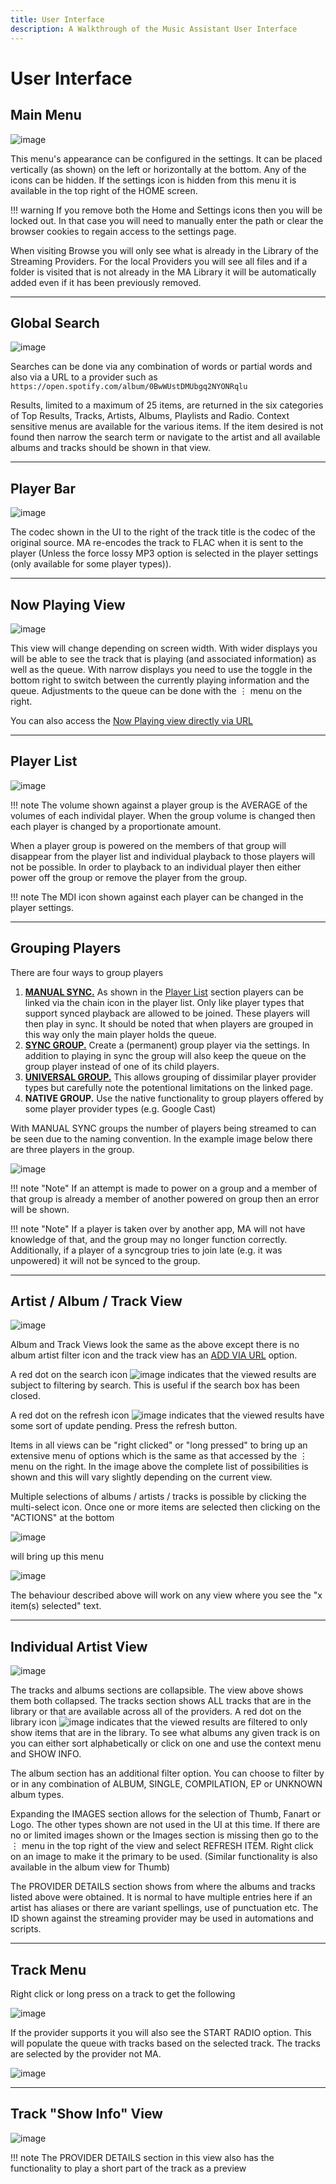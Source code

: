 ```yaml
---
title: User Interface
description: A Walkthrough of the Music Assistant User Interface
---
```


# User Interface

## Main Menu

![image](assets/screenshots/UI-main-menu.png)

This menu's appearance can be configured in the settings. It can be placed vertically (as shown) on the left or horizontally at the bottom. Any of the icons can be hidden. If the settings icon is hidden from this menu it is available in the top right of the HOME screen.

!!! warning
    If you remove both the Home and Settings icons then you will be locked out. In that case you will need to manually enter the path or clear the browser cookies to regain access to the settings page.

When visiting Browse you will only see what is already in the Library of the Streaming Providers. For the local Providers you will see all files and if a folder is visited that is not already in the MA Library it will be automatically added even if it has been previously removed.
***************************************************************

## Global Search
![image](assets/screenshots/global-search.png)

Searches can be done via any combination of words or partial words and also via a URL to a provider such as `https://open.spotify.com/album/0BwWUstDMUbgq2NYONRqlu` 

Results, limited to a maximum of 25 items, are returned in the six categories of Top Results, Tracks, Artists, Albums, Playlists and Radio. Context sensitive menus are available for the various items. If the item desired is not found then narrow the search term or navigate to the artist and all available albums and tracks should be shown in that view.
***************************************************************

## Player Bar
![image](assets/screenshots/UI-playercontrols-bar.png)

The codec shown in the UI to the right of the track title is the codec of the original source. MA re-encodes the track to FLAC when it is sent to the player (Unless the force lossy MP3 option is selected in the player settings (only available for some player types)). 
***************************************************************

## Now Playing View
![image](assets/screenshots/now-playing-view.png)

This view will change depending on screen width. With wider displays you will be able to see the track that is playing (and associated information) as well as the queue. With narrow displays you need to use the toggle in the bottom right to switch between the currently playing information and the queue. Adjustments to the queue can be done with the ⋮ menu on the right.

You can also access the [Now Playing view directly via URL](faq/how-to/#access-the-now-playing-view-directly-via-url)
***************************************************************

## Player List

![image](assets/screenshots/UI-speakers-menu.png)

!!! note
    The volume shown against a player group is the AVERAGE of the volumes of each individal player. When the group volume is changed then each player is changed by a proportionate amount.

When a player group is powered on the members of that group will disappear from the player list and individual playback to those players will not be possible. In order to playback to an individual player then either power off the group or remove the player from the group.

!!! note
    The MDI icon shown against each player can be changed in the player settings.
***************************************************************

## Grouping Players

There are four ways to group players

1.    **[MANUAL SYNC.](faq/groups.md#manual-sync)** As shown in the [Player List](#player-list) section players can be linked via the chain icon in the player list. Only like player types that support synced playback are allowed to be joined. These players will then play in sync. It should be noted that when players are grouped in this way only the main player holds the queue. 
2.    **[SYNC GROUP.](faq/groups.md#sync-groups)** Create a (permanent) group player via the settings. In addition to playing in sync the group will also keep the queue on the group player instead of one of its child players.
3.   **[UNIVERSAL GROUP.](player-support/universal.md#universal-groups)** This allows grouping of dissimilar player provider types but carefully note the potentional limitations on the linked page.
4.   **NATIVE GROUP.** Use the native functionality to group players offered by some player provider types (e.g. Google Cast)

With MANUAL SYNC groups the number of players being streamed to can be seen due to the naming convention. In the example image below there are three players in the group.

![image](assets/screenshots/group_indication.png)

!!! note "Note"
    If an attempt is made to power on a group and a member of that group is already a member of another powered on group then an error will be shown.

!!! note "Note"
    If a player is taken over by another app, MA will not have knowledge of that, and the group may no longer function correctly. Additionally, if a player of a syncgroup tries to join late (e.g. it was unpowered) it will not be synced to the group.

***************************************************************

## Artist / Album / Track View

![image](assets/screenshots/UI-artist-view.png)

Album and Track Views look the same as the above except there is no album artist filter icon and the track view has an [ADD VIA URL](music-providers/builtin.md) option.

A red dot on the search icon ![image](assets/icons/search-icon.png)
indicates that the viewed results are subject to filtering by search. This is useful if the search box has been closed.

A red dot on the refresh icon ![image](assets/icons/refresh-icon.png)
indicates that the viewed results have some sort of update pending. Press the refresh button.

Items in all views can be "right clicked" or "long pressed" to bring up an extensive menu of options which is the same as that accessed by the ⋮ menu on the right. In the image above the complete list of possibilities is shown and this will vary slightly depending on the current view.

Multiple selections of albums / artists / tracks is possible by clicking the multi-select icon. Once one or more items are selected then clicking on the "ACTIONS" at the bottom

![image](assets/screenshots/UI-actions.png)

will bring up this menu

![image](assets/screenshots/UI-actions-menu.png)

The behaviour described above will work on any view where you see the "x item(s) selected" text.
***************************************************************

## Individual Artist View

![image](assets/screenshots/UI-individual-artist.png)

The tracks and albums sections are collapsible. The view above shows them both collapsed. The tracks section shows ALL tracks that are in the library or that are available across all of the providers. A red dot on the library icon ![image](assets/icons/library-icon.png) indicates that the viewed results are filtered to only show items that are in the library. To see what albums any given track is on you can either sort alphabetically or click on one and use the context menu and SHOW INFO.

The album section has an additional filter option. You can choose to filter by or in any combination of ALBUM, SINGLE, COMPILATION, EP or UNKNOWN album types.

Expanding the IMAGES section allows for the selection of Thumb, Fanart or Logo. The other types shown are not used in the UI at this time. If there are no or limited images shown or the Images section is missing then go to the ⋮ menu in the top right of the view and select REFRESH ITEM. Right click on an image to make it the primary to be used. (Similar functionality is also available in the album view for Thumb)

The PROVIDER DETAILS section shows from where the albums and tracks listed above were obtained. It is normal to have multiple entries here if an artist has aliases or there are variant spellings, use of punctuation etc.  The ID shown against the streaming provider may be used in automations and scripts.
***************************************************************

## Track Menu

Right click or long press on a track to get the following

![image](assets/screenshots/UI-track-menu.png)

If the provider supports it you will also see the START RADIO option. This will populate the queue with tracks based on the selected track. The tracks are selected by the provider not MA. 

![image](assets/screenshots/UI-start-radio.jpeg)
***************************************************************

## Track "Show Info" View

![image](assets/screenshots/UI-track-show-info.png)

!!! note
    The PROVIDER DETAILS section in this view also has the functionality to play a short part of the track as a preview
